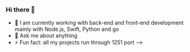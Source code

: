 ### Hi there 👋

- 🔭 I am currently working with back-end and front-end development mainly with Node.js, Swift, Python and go
- 💬 Ask me about anything
- ⚡ Fun fact: all my projects run through 1251 port
-->
